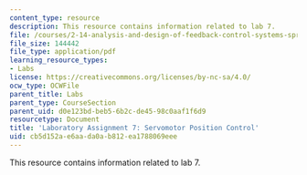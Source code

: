 ```yaml
---
content_type: resource
description: This resource contains information related to lab 7.
file: /courses/2-14-analysis-and-design-of-feedback-control-systems-spring-2014/cb5d152ae6aada0ab812ea1788069eee_MIT2_14S14_Lab_7.pdf
file_size: 144442
file_type: application/pdf
learning_resource_types:
- Labs
license: https://creativecommons.org/licenses/by-nc-sa/4.0/
ocw_type: OCWFile
parent_title: Labs
parent_type: CourseSection
parent_uid: d0e123bd-beb5-6b2c-de45-98c0aaf1f6d9
resourcetype: Document
title: 'Laboratory Assignment 7: Servomotor Position Control'
uid: cb5d152a-e6aa-da0a-b812-ea1788069eee
---
```

This resource contains information related to lab 7.